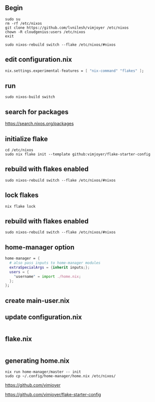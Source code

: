 ## Begin

```
sudo su
rm -rf /etc/nixos
git clone https://github.com/lvnilesh/vimjoyer /etc/nixos
chown -R cloudgenius:users /etc/nixos
exit

sudo nixos-rebuild switch --flake /etc/nixos/#nixos
```

## edit configuration.nix

```nix
nix.settings.experimental-features = [ "nix-command" "flakes" ];
```

## run
```
sudo nixos-build switch
```

## search for packages

https://search.nixos.org/packages

## initialize flake
```
cd /etc/nixos
sudo nix flake init --template github:vimjoyer/flake-starter-config
```

## rebuild with flakes enabled

```
sudo nixos-rebuild switch --flake /etc/nixos/#nixos
```

## lock flakes

```
nix flake lock
```

## rebuild with flakes enabled

```
sudo nixos-rebuild switch --flake /etc/nixos/#nixos
```


## home-manager option
```nix
home-manager = {
  # also pass inputs to home-manager modules
  extraSpecialArgs = {inherit inputs;};
  users = {
    "username" = import ./home.nix;
  };
};
```

## create main-user.nix


## update configuration.nix 
```nix

```

## flake.nix
```nix

```


## generating home.nix
```
nix run home-manager/master -- init
sudo cp ~/.config/home-manager/home.nix /etc/nixos/
```

https://github.com/vimjoyer

https://github.com/vimjoyer/flake-starter-config